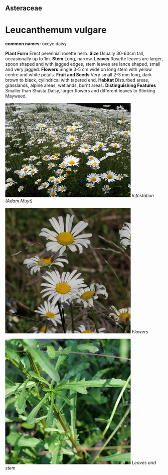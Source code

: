 ## Asteraceae
# Leucanthemum vulgare
**common names:** oxeye daisy

**Plant Form** Erect perennial rosette herb. **Size** Usually 30-60cm tall, occasionally up to 1m. **Stem** Long, narrow. **Leaves** Rosette leaves are larger, spoon shaped and with jagged edges, stem leaves are lance shaped, small and very jagged. **Flowers** Single 3-5 cm wide on long stem with yellow centre and white petals. **Fruit and Seeds** Very small 2-3 mm long, dark brown to black, cylindrical with tapered end. **Habitat** Disturbed areas, grasslands, alpine areas, wetlands, burnt areas. **Distinguishing Features** Smaller than Shasta Daisy, larger flowers and different leaves to Stinking Mayweed.


![Infestation (Adam Muyt)](13192_20171209_092147.jpg)
   *Infestation (Adam Muyt)* 

![Flowers](82598_P1077373.jpg)
   *Flowers* 

![Leaves and stem](77480_P1119221.jpg)
   *Leaves and stem* 

